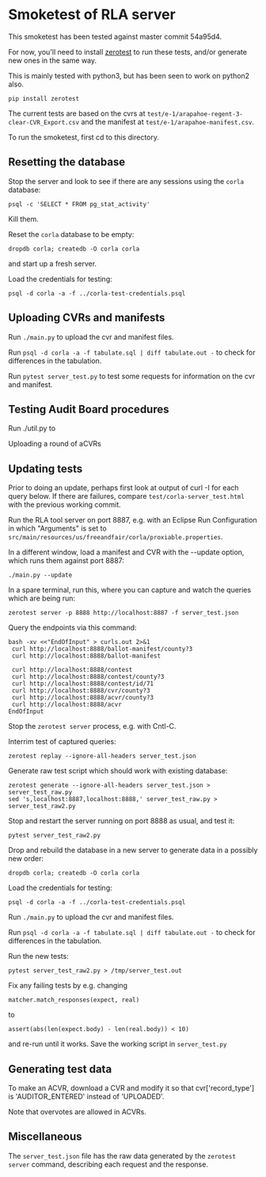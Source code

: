 # Smoketest of RLA server

This smoketest has been tested against master commit 54a95d4.

For now, you'll need to install
[zerotest](https://github.com/jjyr/zerotest)
to run these tests, and/or generate new ones in the same way.

This is mainly tested with python3, but has been seen to work
on python2 also.

`pip install zerotest`

The current tests are based on the cvrs at
`test/e-1/arapahoe-regent-3-clear-CVR_Export.csv`
and the manifest at `test/e-1/arapahoe-manifest.csv`.

To run the smoketest, first cd to this directory.

## Resetting the database

Stop the server and look to see if there are any sessions
using the `corla` database:

`psql -c 'SELECT * FROM pg_stat_activity'`

Kill them.

Reset the `corla` database to be empty:

`dropdb corla; createdb -O corla corla`

and start up a fresh server.

Load the credentials for testing:

`psql -d corla -a -f ../corla-test-credentials.psql`

## Uploading CVRs and manifests

Run `./main.py` to upload the cvr and manifest files.

Run `psql -d corla -a -f tabulate.sql | diff tabulate.out -`
to check for differences in the tabulation.

Run `pytest server_test.py` to test some requests for information on the
cvr and manifest.

## Testing Audit Board procedures

Run ./util.py to 

Uploading a round of aCVRs


## Updating tests
Prior to doing an update, perhaps first look at output of curl -I for each query below.
If there are failures, compare `test/corla-server_test.html` with the previous working commit.

Run the RLA tool server on port 8887, e.g. with an Eclipse Run
Configuration in which "Arguments" is set to
`src/main/resources/us/freeandfair/corla/proxiable.properties`.

In a different window, load a manifest and CVR with the --update option,
which runs them against port 8887:

`./main.py --update`

In a spare terminal, run this, where you can capture and watch the
queries which are being run:

```
zerotest server -p 8888 http://localhost:8887 -f server_test.json
```

Query the endpoints via this command:
```
bash -xv <<"EndOfInput" > curls.out 2>&1
 curl http://localhost:8888/ballot-manifest/county?3
 curl http://localhost:8888/ballot-manifest

 curl http://localhost:8888/contest
 curl http://localhost:8888/contest/county?3
 curl http://localhost:8888/contest/id/71
 curl http://localhost:8888/cvr/county?3
 curl http://localhost:8888/acvr/county?3
 curl http://localhost:8888/acvr
EndOfInput
```

Stop the `zerotest server` process, e.g. with Cntl-C.

Interrim test of captured queries:

`zerotest replay --ignore-all-headers server_test.json`

Generate raw test script which should work with existing database:

```
zerotest generate --ignore-all-headers server_test.json > server_test_raw.py 
sed 's,localhost:8887,localhost:8888,' server_test_raw.py > server_test_raw2.py
```

Stop and restart the server running on port 8888 as usual, and test it:

`pytest server_test_raw2.py`

Drop and rebuild the database in a new server to generate data in a possibly new
order:


`dropdb corla; createdb -O corla corla`

Load the credentials for testing:

`psql -d corla -a -f ../corla-test-credentials.psql`

Run `./main.py` to upload the cvr and manifest files.

Run `psql -d corla -a -f tabulate.sql | diff tabulate.out -`
to check for differences in the tabulation.

Run the new tests:

`pytest server_test_raw2.py > /tmp/server_test.out`

Fix any failing tests by e.g. changing

`matcher.match_responses(expect, real)`

to

`assert(abs(len(expect.body) - len(real.body)) < 10)`

and re-run until it works.  Save the working script in `server_test.py`

## Generating test data

To make an ACVR, download a CVR and modify it so that cvr['record_type']
is 'AUDITOR_ENTERED' instead of 'UPLOADED'.

Note that overvotes are allowed in ACVRs.

## Miscellaneous

The `server_test.json` file has the raw data generated by the
`zerotest server` command, describing each request and the response.

